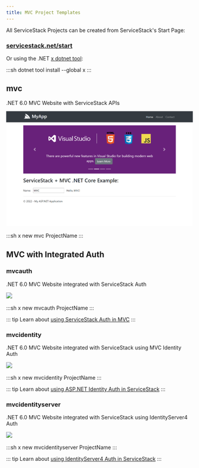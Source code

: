 ```yaml
---
title: MVC Project Templates
---
```


All ServiceStack Projects can be created from ServiceStack's Start Page:

<h3 class="m-0 py-4 text-4xl text-center"><a href="https://servicestack.net/start">servicestack.net/start</a></h3>

Or using the .NET [x dotnet tool](/dotnet-new):

:::sh
dotnet tool install --global x
:::


## mvc

.NET 6.0 MVC Website with ServiceStack APIs

[![](https://raw.githubusercontent.com/ServiceStack/Assets/master/csharp-templates/mvc.png)](https://github.com/NetCoreTemplates/mvc)

:::sh
x new mvc ProjectName
:::

## MVC with Integrated Auth

### mvcauth

.NET 6.0 MVC Website integrated with ServiceStack Auth

[![](https://raw.githubusercontent.com/ServiceStack/docs/master/docs/images/auth/signin/mvcauth.png)](https://github.com/NetCoreTemplates/mvcauth)

:::sh
x new mvcauth ProjectName
:::

::: tip
Learn about [using ServiceStack Auth in MVC](/authentication-identity-servicestack)
:::

### mvcidentity

.NET 6.0 MVC Website integrated with ServiceStack using MVC Identity Auth

[![](https://raw.githubusercontent.com/ServiceStack/docs/master/docs/images/auth/signin/mvcidentity.png)](https://github.com/NetCoreTemplates/mvcidentity)

:::sh
x new mvcidentity ProjectName
:::

::: tip
Learn about [using ASP.NET Identity Auth in ServiceStack](/authentication-identity-aspnet)
:::

### mvcidentityserver

.NET 6.0 MVC Website integrated with ServiceStack using IdentityServer4 Auth

[![](https://raw.githubusercontent.com/ServiceStack/docs/master/docs/images/auth/signin/mvcidentityserver.png)](https://github.com/NetCoreTemplates/mvcidentityserver)

:::sh
x new mvcidentityserver ProjectName
:::

::: tip
Learn about [using IdentityServer4 Auth in ServiceStack](/authentication-identity-aspnet)
:::
